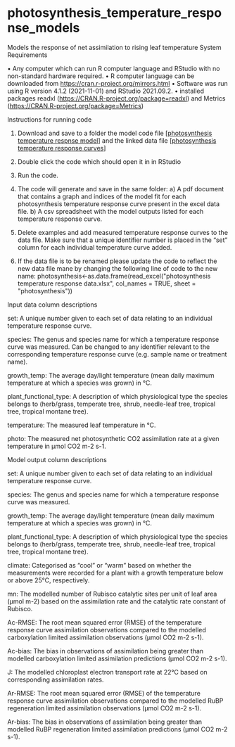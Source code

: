 # photosynthesis_temperature_response_models
Models the response of net assimilation to rising leaf temperature
System Requirements

•	Any computer which can run R computer language and RStudio with no non-standard hardware required.
•	R computer language can be downloaded from https://cran.r-project.org/mirrors.html 
•	Software was run using R version 4.1.2 (2021-11-01) and RStudio 2021.09.2.
•	installed packages readxl (https://CRAN.R-project.org/package=readxl) and Metrics (https://CRAN.R-project.org/package=Metrics)

Instructions for running code

1. Download and save to a folder the model code file [[photosynthesis temperature respnse model](https://github.com/ascafaro/photosynthesis_temperature_response_models/blob/main/photosynthesis%20temperature%20response%20model.R)] and the linked data file [[photosynthesis temperature response curves](https://github.com/ascafaro/photosynthesis_temperature_response_models/blob/main/photosynthesis%20temperature%20response%20data.xlsx)]

2. Double click the code which should open it in in RStudio
3. Run the code.
4. The code will generate and save in the same folder: 
      a) A pdf document that contains a graph and indices of the model fit for each photosynthesis temperature response curve present in the excel data  file.
      b) A csv spreadsheet with the model outputs listed for each temperature response curve.
5. Delete examples and add measured temperature response curves to the data file. Make sure that a unique identifier number is placed in the “set” column for each individual temperature curve added. 
6. If the data file is to be renamed please update the code to reflect the new data file mane by changing the following line of code to the new name: photosynthesis<-as.data.frame(read_excel("photosynthesis temperature response data.xlsx", col_names = TRUE, sheet = "photosynthesis"))


Input data column descriptions

set: A unique number given to each set of data relating to an individual temperature response curve.

species: The genus and species name for which a temperature response curve was measured. Can be changed to any identifier relevant to the corresponding temperature response curve (e.g. sample name or treatment name).

growth_temp: The average day/light temperature (mean daily maximum temperature at which a species was grown) in °C.

plant_functional_type: A description of which physiological type the species belongs to (herb/grass, temperate tree, shrub, needle-leaf tree, tropical tree, tropical montane tree).

temperature: The measured leaf temperature in °C.

photo: The measured net photosynthetic CO2 assimilation rate at a given temperature in µmol CO2 m-2 s-1.


Model output column descriptions

set: A unique number given to each set of data relating to an individual temperature response curve.

species: The genus and species name for which a temperature response curve was measured. 

growth_temp: The average day/light temperature (mean daily maximum temperature at which a species was grown) in °C.

plant_functional_type: A description of which physiological type the species belongs to (herb/grass, temperate tree, shrub, needle-leaf tree, tropical tree, tropical montane tree).

climate: Categorised as “cool” or “warm” based on whether the measurements were recorded for a plant with a growth temperature below or above 25°C, respectively.

mn: The modelled number of Rubisco catalytic sites per unit of leaf area (µmol m-2) based on the assimilation rate and the catalytic rate constant of Rubisco.  

Ac-RMSE: The root mean squared error (RMSE) of the temperature response curve assimilation observations compared to the modelled carboxylation limited assimilation observations (µmol CO2 m-2 s-1).

Ac-bias: The bias in observations of assimilation being greater than modelled carboxylation limited assimilation predictions (µmol CO2 m-2 s-1).

J: The modelled chloroplast electron transport rate at 22°C based on corresponding assimilation rates.

Ar-RMSE: The root mean squared error (RMSE) of the temperature response curve assimilation observations compared to the modelled RuBP regeneration limited assimilation observations (µmol CO2 m-2 s-1).


Ar-bias: The bias in observations of assimilation being greater than modelled RuBP regeneration limited assimilation predictions (µmol CO2 m-2 s-1).
